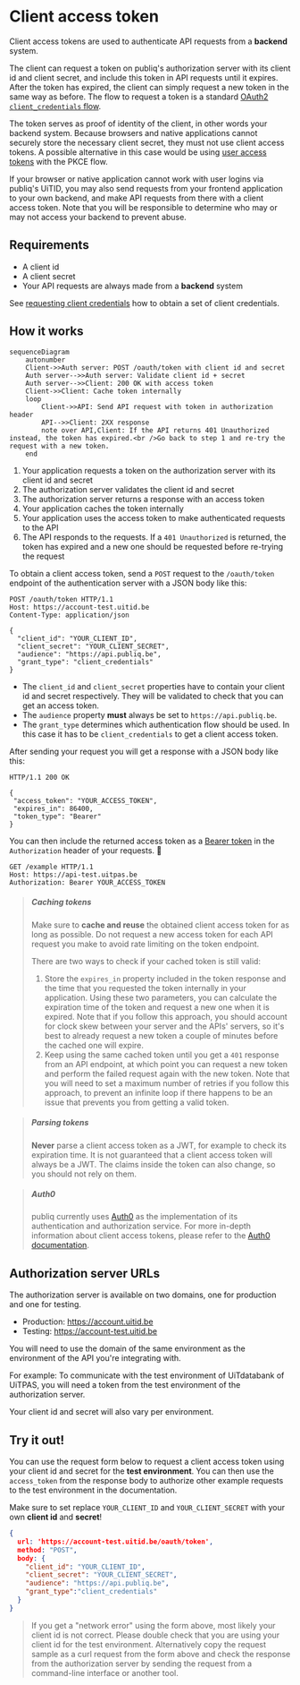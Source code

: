 # Client access token

Client access tokens are used to authenticate API requests from a **backend** system.

The client can request a token on publiq's authorization server with its client id and client secret, and include this token in API requests until it expires. After the token has expired, the client can simply request a new token in the same way as before. The flow to request a token is a standard [OAuth2 `client_credentials` flow](https://oauth.net/2/grant-types/client-credentials/).

The token serves as proof of identity of the client, in other words your backend system. Because browsers and native applications cannot securely store the necessary client secret, they must not use client access tokens. A possible alternative in this case would be using [user access tokens](./user-access-token.md) with the PKCE flow.

If your browser or native application cannot work with user logins via publiq's UiTID, you may also send requests from your frontend application to your own backend, and make API requests from there with a client access token. Note that you will be responsible to determine who may or may not access your backend to prevent abuse.

## Requirements

-   A client id
-   A client secret
-   Your API requests are always made from a **backend** system

See [requesting client credentials](./requesting-credentials.md) how to obtain a set of client credentials.

## How it works

```mermaid
sequenceDiagram
    autonumber
    Client->>Auth server: POST /oauth/token with client id and secret
    Auth server-->>Auth server: Validate client id + secret
    Auth server-->>Client: 200 OK with access token
    Client->>Client: Cache token internally
    loop
        Client->>API: Send API request with token in authorization header
        API-->>Client: 2XX response
        note over API,Client: If the API returns 401 Unauthorized instead, the token has expired.<br />Go back to step 1 and re-try the request with a new token.
    end
```

1.  Your application requests a token on the authorization server with its client id and secret
2.  The authorization server validates the client id and secret
3.  The authorization server returns a response with an access token
4.  Your application caches the token internally
5.  Your application uses the access token to make authenticated requests to the API
6.  The API responds to the requests. If a `401 Unauthorized` is returned, the token has expired and a new one should be requested before re-trying the request

To obtain a client access token, send a `POST` request to the `/oauth/token` endpoint of the authentication server with a JSON body like this:

```http
POST /oauth/token HTTP/1.1
Host: https://account-test.uitid.be
Content-Type: application/json

{
  "client_id": "YOUR_CLIENT_ID",
  "client_secret": "YOUR_CLIENT_SECRET",
  "audience": "https://api.publiq.be",
  "grant_type": "client_credentials"
}
```

-   The `client_id` and `client_secret` properties have to contain your client id and secret respectively. They will be validated to check that you can get an access token.
-   The `audience` property **must** always be set to `https://api.publiq.be`.
-   The `grant_type` determines which authentication flow should be used. In this case it has to be `client_credentials` to get a client access token.

After sending your request you will get a response with a JSON body like this:

```http
HTTP/1.1 200 OK

{
 "access_token": "YOUR_ACCESS_TOKEN",
 "expires_in": 86400,
 "token_type": "Bearer"
}
```

You can then include the returned access token as a [Bearer token](https://swagger.io/docs/specification/authentication/bearer-authentication/) in the `Authorization` header of your requests. 🎉

```http
GET /example HTTP/1.1
Host: https://api-test.uitpas.be
Authorization: Bearer YOUR_ACCESS_TOKEN
```

<!-- theme: success -->

> ##### Caching tokens
>
> Make sure to **cache and reuse** the obtained client access token for as long as possible. Do not request a new access token for each API request you make to avoid rate limiting on the token endpoint.
>
> There are two ways to check if your cached token is still valid:
>
> 1.  Store the `expires_in` property included in the token response and the time that you requested the token internally in your application. Using these two parameters, you can calculate the expiration time of the token and request a new one when it is expired. Note that if you follow this approach, you should account for clock skew between your server and the APIs' servers, so it's best to already request a new token a couple of minutes before the cached one will expire.
> 2.  Keep using the same cached token until you get a `401` response from an API endpoint, at which point you can request a new token and perform the failed request again with the new token. Note that you will need to set a maximum number of retries if you follow this approach, to prevent an infinite loop if there happens to be an issue that prevents you from getting a valid token.

<!-- theme: warning -->

> ##### Parsing tokens
>
> **Never** parse a client access token as a JWT, for example to check its expiration time. It is not guaranteed that a client access token will always be a JWT. The claims inside the token can also change, so you should not rely on them.

<!-- theme: info -->

> ##### Auth0
>
> publiq currently uses [Auth0](https://auth0.com/) as the implementation of its authentication and authorization service. For more in-depth information about client access tokens, please refer to the [Auth0 documentation](https://auth0.com/docs/flows#client-credentials-flow).

## Authorization server URLs

The authorization server is available on two domains, one for production and one for testing.

*   Production: https://account.uitid.be
*   Testing: https://account-test.uitid.be

You will need to use the domain of the same environment as the environment of the API you're integrating with.

For example: To communicate with the test environment of UiTdatabank of UiTPAS, you will need a token from the test environment of the authorization server.

Your client id and secret will also vary per environment.

## Try it out!

You can use the request form below to request a client access token using your client id and secret for the **test environment**. You can then use the `access_token` from the response body to authorize other example requests to the test environment in the documentation.

Make sure to set replace `YOUR_CLIENT_ID` and `YOUR_CLIENT_SECRET` with your own **client id** and **secret**!

```json http
{
  url: 'https://account-test.uitid.be/oauth/token',
  method: "POST",
  body: {
    "client_id": "YOUR_CLIENT_ID",
    "client_secret": "YOUR_CLIENT_SECRET",
    "audience": "https://api.publiq.be",
    "grant_type":"client_credentials"    
  }
}
```

<!-- theme: warning -->

> If you get a "network error" using the form above, most likely your client id is not correct. Please double check that you are using your client id for the test environment. Alternatively copy the request sample as a curl request from the form above and check the response from the authorization server by sending the request from a command-line interface or another tool.
